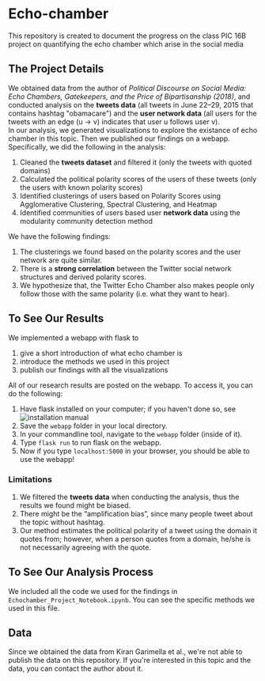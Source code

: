 # Echo-chamber
This repository is created to document the progress on the class PIC 16B project on quantifying the echo chamber which arise in the social media

## The Project Details
We obtained data from the author of *Political Discourse on Social Media: Echo Chambers, Gatekeepers, and the Price of Bipartisanship (2018)*, and conducted analysis on the **tweets data** (all tweets in June 22–29, 2015 that contains hashtag "obamacare") and the **user network data** (all users for the tweets with an edge (u → v) indicates that user u follows user v).\
In our analysis, we generated visualizations to explore the existance of echo chamber in this topic. Then we published our findings on a webapp. \
Specifically, we did the following in the analysis: 
1. Cleaned the **tweets dataset** and filtered it (only the tweets with quoted domains)
2. Calculated the political polarity scores of the users of these tweets (only the users with known polarity scores)
3. Identified clusterings of users based on Polarity Scores using Agglomerative Clustering, Spectral Clustering, and Heatmap
4. Identified communities of users based user **network data** using the modularity community detection method

We have the following findings: 
1. The clusterings we found based on the polarity scores and the user network are quite similar.
2. There is a **strong correlation** between the Twitter social network structures and derived polarity scores.
3. We hypothesize that, the Twitter Echo Chamber also makes people only follow those with the same polarity (i.e. what they want to hear).



## To See Our Results
We implemented a webapp with flask to 
1. give a short introduction of what echo chamber is
2. introduce the methods we used in this project
3. publish our findings with all the visualizations

All of our research results are posted on the webapp. To access it, you can do the following: 

1. Have flask installed on your computer; if you haven't done so, see ![installation manual](https://flask.palletsprojects.com/en/2.0.x/installation/)
2. Save the `webapp` folder in your local directory.
3. In your commandline tool, navigate to the `webapp` folder (inside of it).
4. Type `flask run` to run flask on the webapp.
5. Now if you type `localhost:5000` in your browser, you should be able to use the webapp!


### Limitations
1. We filtered the **tweets data** when conducting the analysis, thus the results we found might be biased.
2. There might be the “amplification bias”, since many people tweet about the topic without hashtag.
3. Our method estimates the political polarity of a tweet using the domain it quotes from; however, when a person quotes from a domain, he/she is not necessarily agreeing with the quote.


## To See Our Analysis Process
We included all the code we used for the findings in `Echochamber_Project_Notebook.ipynb`. You can see the specific methods we used in this file. 

## Data
Since we obtained the data from Kiran Garimella et al., we're not able to publish the data on this repository. If you're interested in this topic and the data,  you can contact the author about it. 